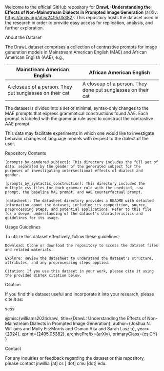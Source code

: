 Welcome to the official GitHub repository for **DrawL: Understanding the Effects of Non-Mainstream Dialects in Prompted
Image Generation** (arXiv: https://arxiv.org/abs/2405.05382). This repository hosts the dataset used in the research in order to provide easy access for replication, analysis, and further exploration.

About the Dataset

The DrawL dataset comprises a collection of contrastive prompts for image generation models in Mainstream American English (MAE) and African American English (AAE), e.g.,

| Mainstream American English                             | African American English                                     |
| ------------------------------------------------------- | ------------------------------------------------------------ |
| A closeup of a person. They put sunglasses on their cat | A closeup of a person. They done put sunglasses on their cat |

The dataset is divided into a set of  minimal, syntax-only changes to the MAE prompts that express grammatical constructions found AAE. Each prompt is labeled with the grammar rule used to construct the contrastive AAE prompt.

 This data may facilitate experiments in which one would like to investigate behavior changes of language models with respect to the dialect of the user. 

Repository Contents

    [prompts_by_gendered_subject]: This directory includes the full set of data, separated by the gender of the generated subject for the purposes of investigating intersectional effects of dialect and gender.

    [prompts_by_syntactic_construction]: This directory includes the multiple csv files for each grammar rule with the unedited, raw prompt, the baseline MAE prompt, and AAE counterfactual prompt.

    [datasheet]: The datasheet directory provides a README with detailed information about the dataset, including its composition, source, preprocessing steps, and potential applications. Refer to this file for a deeper understanding of the dataset's characteristics and guidelines for its usage.

Usage Guidelines

To utilize this dataset effectively, follow these guidelines:

    Download: Clone or download the repository to access the dataset files and related materials.

    Explore: Review the datasheet to understand the dataset's structure, attributes, and any preprocessing steps applied.

    Citation: If you use this dataset in your work, please cite it using the provided BibTeX citation below.

Citation

If you find this dataset useful and incorporate it into your research, please cite it as:

scss

@misc{williams2024drawl,
      title={DrawL: Understanding the Effects of Non-Mainstream Dialects in Prompted Image Generation}, 
      author={Joshua N. Williams and Molly FitzMorris and Osman Aka and Sarah Laszlo},
      year={2024},
      eprint={2405.05382},
      archivePrefix={arXiv},
      primaryClass={cs.CY}
}

Contact

For any inquiries or feedback regarding the dataset or this repository, please contact jnwillia [at] cs [ dot] cmu [dot] edu.
